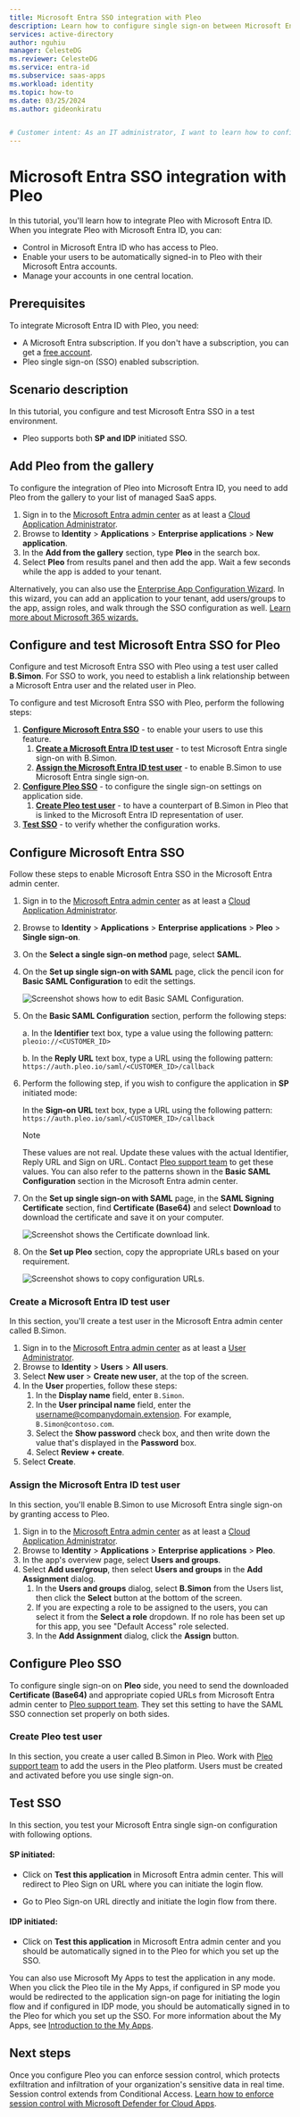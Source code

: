 ```yaml
---
title: Microsoft Entra SSO integration with Pleo
description: Learn how to configure single sign-on between Microsoft Entra ID and Pleo.
services: active-directory
author: nguhiu
manager: CelesteDG
ms.reviewer: CelesteDG
ms.service: entra-id
ms.subservice: saas-apps
ms.workload: identity
ms.topic: how-to
ms.date: 03/25/2024
ms.author: gideonkiratu


# Customer intent: As an IT administrator, I want to learn how to configure single sign-on between Microsoft Entra ID and Pleo so that I can control who has access to Pleo, enable automatic sign-in with Microsoft Entra accounts, and manage my accounts in one central location.
---
```


# Microsoft Entra SSO integration with Pleo

In this tutorial, you'll learn how to integrate Pleo with Microsoft Entra ID. When you integrate Pleo with Microsoft Entra ID, you can:

* Control in Microsoft Entra ID who has access to Pleo.
* Enable your users to be automatically signed-in to Pleo with their Microsoft Entra accounts.
* Manage your accounts in one central location.

## Prerequisites

To integrate Microsoft Entra ID with Pleo, you need:

* A Microsoft Entra subscription. If you don't have a subscription, you can get a [free account](https://azure.microsoft.com/free/).
* Pleo single sign-on (SSO) enabled subscription.

## Scenario description

In this tutorial, you configure and test Microsoft Entra SSO in a test environment.

* Pleo supports both **SP and IDP** initiated SSO.

## Add Pleo from the gallery

To configure the integration of Pleo into Microsoft Entra ID, you need to add Pleo from the gallery to your list of managed SaaS apps.

1. Sign in to the [Microsoft Entra admin center](https://entra.microsoft.com) as at least a [Cloud Application Administrator](~/identity/role-based-access-control/permissions-reference.md#cloud-application-administrator).
1. Browse to **Identity** > **Applications** > **Enterprise applications** > **New application**.
1. In the **Add from the gallery** section, type **Pleo** in the search box.
1. Select **Pleo** from results panel and then add the app. Wait a few seconds while the app is added to your tenant.

Alternatively, you can also use the [Enterprise App Configuration Wizard](https://portal.office.com/AdminPortal/home?Q=Docs#/azureadappintegration). In this wizard, you can add an application to your tenant, add users/groups to the app, assign roles, and walk through the SSO configuration as well. [Learn more about Microsoft 365 wizards.](/microsoft-365/admin/misc/azure-ad-setup-guides)

## Configure and test Microsoft Entra SSO for Pleo

Configure and test Microsoft Entra SSO with Pleo using a test user called **B.Simon**. For SSO to work, you need to establish a link relationship between a Microsoft Entra user and the related user in Pleo.

To configure and test Microsoft Entra SSO with Pleo, perform the following steps:

1. **[Configure Microsoft Entra SSO](#configure-microsoft-entra-sso)** - to enable your users to use this feature.
    1. **[Create a Microsoft Entra ID test user](#create-a-microsoft-entra-id-test-user)** - to test Microsoft Entra single sign-on with B.Simon.
    1. **[Assign the Microsoft Entra ID test user](#assign-the-microsoft-entra-id-test-user)** - to enable B.Simon to use Microsoft Entra single sign-on.
1. **[Configure Pleo SSO](#configure-pleo-sso)** - to configure the single sign-on settings on application side.
    1. **[Create Pleo test user](#create-pleo-test-user)** - to have a counterpart of B.Simon in Pleo that is linked to the Microsoft Entra ID representation of user.
1. **[Test SSO](#test-sso)** - to verify whether the configuration works.

## Configure Microsoft Entra SSO

Follow these steps to enable Microsoft Entra SSO in the Microsoft Entra admin center.

1. Sign in to the [Microsoft Entra admin center](https://entra.microsoft.com) as at least a [Cloud Application Administrator](~/identity/role-based-access-control/permissions-reference.md#cloud-application-administrator).
1. Browse to **Identity** > **Applications** > **Enterprise applications** > **Pleo** > **Single sign-on**.
1. On the **Select a single sign-on method** page, select **SAML**.
1. On the **Set up single sign-on with SAML** page, click the pencil icon for **Basic SAML Configuration** to edit the settings.

   ![Screenshot shows how to edit Basic SAML Configuration.](common/edit-urls.png "Basic Configuration")

1. On the **Basic SAML Configuration** section, perform the following steps:

    a. In the **Identifier** text box, type a value using the following pattern:
    `pleoio://<CUSTOMER_ID>`

    b. In the **Reply URL** text box, type a URL using the following pattern:
    `https://auth.pleo.io/saml/<CUSTOMER_ID>/callback`

1. Perform the following step, if you wish to configure the application in **SP** initiated mode:

    In the **Sign-on URL** text box, type a URL using the following pattern:
    `https://auth.pleo.io/saml/<CUSTOMER_ID>/callback`

	> [!NOTE]
	> These values are not real. Update these values with the actual Identifier, Reply URL and Sign on URL. Contact [Pleo support team](mailto:support@pleo.io) to get these values. You can also refer to the patterns shown in the **Basic SAML Configuration** section in the Microsoft Entra admin center.

1. On the **Set up single sign-on with SAML** page, in the **SAML Signing Certificate** section, find **Certificate (Base64)** and select **Download** to download the certificate and save it on your computer.

	![Screenshot shows the Certificate download link.](common/certificatebase64.png "Certificate")

1. On the **Set up Pleo** section, copy the appropriate URLs based on your requirement.

	![Screenshot shows to copy configuration URLs.](common/copy-configuration-urls.png "Metadata")

### Create a Microsoft Entra ID test user

In this section, you'll create a test user in the Microsoft Entra admin center called B.Simon.

1. Sign in to the [Microsoft Entra admin center](https://entra.microsoft.com) as at least a [User Administrator](~/identity/role-based-access-control/permissions-reference.md#user-administrator).
1. Browse to **Identity** > **Users** > **All users**.
1. Select **New user** > **Create new user**, at the top of the screen.
1. In the **User** properties, follow these steps:
   1. In the **Display name** field, enter `B.Simon`.  
   1. In the **User principal name** field, enter the username@companydomain.extension. For example, `B.Simon@contoso.com`.
   1. Select the **Show password** check box, and then write down the value that's displayed in the **Password** box.
   1. Select **Review + create**.
1. Select **Create**.

### Assign the Microsoft Entra ID test user

In this section, you'll enable B.Simon to use Microsoft Entra single sign-on by granting access to Pleo.

1. Sign in to the [Microsoft Entra admin center](https://entra.microsoft.com) as at least a [Cloud Application Administrator](~/identity/role-based-access-control/permissions-reference.md#cloud-application-administrator).
1. Browse to **Identity** > **Applications** > **Enterprise applications** > **Pleo**.
1. In the app's overview page, select **Users and groups**.
1. Select **Add user/group**, then select **Users and groups** in the **Add Assignment** dialog.
   1. In the **Users and groups** dialog, select **B.Simon** from the Users list, then click the **Select** button at the bottom of the screen.
   1. If you are expecting a role to be assigned to the users, you can select it from the **Select a role** dropdown. If no role has been set up for this app, you see "Default Access" role selected.
   1. In the **Add Assignment** dialog, click the **Assign** button.

## Configure Pleo SSO

To configure single sign-on on **Pleo** side, you need to send the downloaded **Certificate (Base64)** and appropriate copied URLs from Microsoft Entra admin center to [Pleo support team](mailto:support@pleo.io). They set this setting to have the SAML SSO connection set properly on both sides.

### Create Pleo test user

In this section, you create a user called B.Simon in Pleo. Work with [Pleo support team](mailto:support@pleo.io) to add the users in the Pleo platform. Users must be created and activated before you use single sign-on.

## Test SSO 

In this section, you test your Microsoft Entra single sign-on configuration with following options.
 
#### SP initiated:
 
* Click on **Test this application** in Microsoft Entra admin center. This will redirect to Pleo Sign on URL where you can initiate the login flow.  
 
* Go to Pleo Sign-on URL directly and initiate the login flow from there.
 
#### IDP initiated:
 
* Click on **Test this application** in Microsoft Entra admin center and you should be automatically signed in to the Pleo for which you set up the SSO.
 
You can also use Microsoft My Apps to test the application in any mode. When you click the Pleo tile in the My Apps, if configured in SP mode you would be redirected to the application sign-on page for initiating the login flow and if configured in IDP mode, you should be automatically signed in to the Pleo for which you set up the SSO. For more information about the My Apps, see [Introduction to the My Apps](https://support.microsoft.com/account-billing/sign-in-and-start-apps-from-the-my-apps-portal-2f3b1bae-0e5a-4a86-a33e-876fbd2a4510).

## Next steps

Once you configure Pleo you can enforce session control, which protects exfiltration and infiltration of your organization's sensitive data in real time. Session control extends from Conditional Access. [Learn how to enforce session control with Microsoft Defender for Cloud Apps](/cloud-app-security/proxy-deployment-any-app).